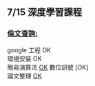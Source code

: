 ## 7/15 深度學習課程
### [倫文查詢:](https://arxiv.org/search/?query=ANN&searchtype=all&source=header)  
google 工程    OK  
環境安裝       OK  
簡易演算法     [OK](https://github.com/SuWeizhe1124/AI-108-2/tree/master/%E6%BC%94%E7%AE%97%E6%B3%95%20%E5%8F%83%E8%80%83) 
數位訊號       [OK]  
論文整理       [OK](https://github.com/SuWeizhe1124/AI-108-2/tree/master/%E8%AB%96%E6%96%87)
